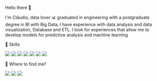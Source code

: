 Hello there 👋 

I'm Cláudio, data lover 📊 graduated in engineering with a postgraduate degree in BI with Big Data, I have experience with data analysis and  data visualization, Database and ETL. I look for experiences that allow me to develop models for predictive analysis and machine learning


<p>
🚀 Skills
<p>
<img src="https://img.shields.io/badge/Python-3776AB?style=for-the-badge&logo=python&logoColor=white"/>
<img src="https://img.shields.io/badge/R-276DC3?style=for-the-badge&logo=r&logoColor=white"/>
<img src="https://img.shields.io/badge/Power_BI-F2C811?style=for-the-badge&logo=Power%20BI&logoColor=white"/>
<img src="https://img.shields.io/badge/Oracle-F80000?style=for-the-badge&logo=oralce&logo&logoColor=white"/>
<img src="https://img.shields.io/badge/MySql-4479A1?style=for-the-badge&logo=mySQL&logo&logoColor=white"/>
<img src="https://img.shields.io/badge/Visual_Studio_Code-0078D4?style=for-the-badge&logo=visual%20studio%20code&logoColor=white"/>
<img src="https://img.shields.io/badge/Microsoft_Excel-217346?style=for-the-badge&logo=microsoft-excel&logoColor=white"/>
                                                                                                                                                      
                                                                                                                       
<p>
📝 Where to find me?
<p>
<a href="//www.linkedin.com/in/cl%C3%A1udio-falc%C3%A3o-096b57a9/"><img src="https://img.shields.io/badge/LinkedIn-0077B5?style=for-the-badge&logo=linkedin&logoColor=white" /></a>
<a href="//www.medium.com/me/stories/public"><img src="https://img.shields.io/badge/Medium-12100E?style=for-the-badge&logo=medium&logoColor=white"/></a>
<a href="//www.kaggle.com/cludiofalco"><img src="https://img.shields.io/badge/Kaggle-20BEFF?style=for-the-badge&logo=kaggle&logoColor=white"/></a>
